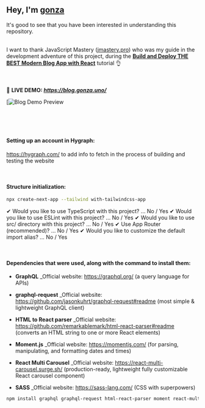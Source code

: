 ## Hey, I'm **[gonza](https://www.gonza.uno/)**
It's good to see that you have been interested in understanding this repository.<br><br>



I want to thank JavaScript Mastery ([jmastery.pro](https://www.jsmastery.pro/)) 
who was my guide in the development adventure of this project, 
during the **[Build and Deploy THE BEST Modern Blog App with React](https://www.youtube.com/watch?v=HYv55DhgTuA)** tutorial 👌<br><br><br>



📌 **LIVE DEMO: _https://blog.gonza.uno/_**

[![Blog Demo Preview](https://postimg.cc/F1Zh1qvT)

<br><br><br>





#### Setting up an account in Hygraph:
https://hygraph.com/ 
to add info to fetch in the process of building and testing the website

<br>

#### Structure initialization:
```bash
npx create-next-app --tailwind with-tailwindcss-app
```
✔ Would you like to use TypeScript with this project? … No / Yes
✔ Would you like to use ESLint with this project? … No / Yes
✔ Would you like to use src/ directory with this project? … No / Yes
✔ Use App Router (recommended)? … No / Yes
✔ Would you like to customize the default import alias? … No / Yes

<br>

#### Dependencies that were used, along with the command to install them:

* **GraphQL**
_Official website: https://graphql.org/ (a query language for APIs)

* **graphql-request**
_Official website: https://github.com/jasonkuhrt/graphql-request#readme (most simple & lightweight GraphQL client)

* **HTML to React parser**
_Official website: https://github.com/remarkablemark/html-react-parser#readme (converts an HTML string to one or more React elements)

* **Moment.js**
_Official website: https://momentjs.com/ (for parsing, manipulating, and formatting dates and times)

* **React Multi Carousel**
_Official website: https://react-multi-carousel.surge.sh/ (production-ready, lightweight fully customizable React carousel component)

* **SASS**
_Official website: https://sass-lang.com/ (CSS with superpowers)

```bash
npm install graphql graphql-request html-react-parser moment react-multi-carousel sass
```

